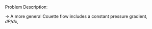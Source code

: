 Problem Description:

-> A more general Couette flow includes a constant pressure gradient, $dP/dx$, 

